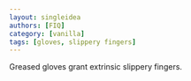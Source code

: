```yaml
---
layout: singleidea
authors: [FIQ]
category: [vanilla]
tags: [gloves, slippery fingers]
---
```

Greased gloves grant extrinsic slippery fingers.
